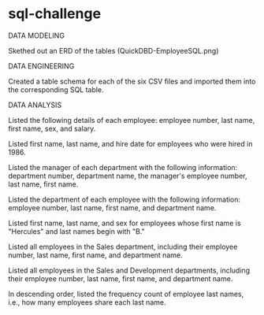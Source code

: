 # sql-challenge

DATA MODELING

Skethed out an ERD of the tables (QuickDBD-EmployeeSQL.png)


DATA ENGINEERING

Created a table schema for each of the six CSV files and imported them into the corresponding SQL table. 


DATA ANALYSIS 

Listed the following details of each employee: employee number, last name, first name, sex, and salary.


Listed first name, last name, and hire date for employees who were hired in 1986.


Listed the manager of each department with the following information: department number, department name, the manager's employee number, last name, first name.


Listed the department of each employee with the following information: employee number, last name, first name, and department name.


Listed first name, last name, and sex for employees whose first name is "Hercules" and last names begin with "B."


Listed all employees in the Sales department, including their employee number, last name, first name, and department name.


Listed all employees in the Sales and Development departments, including their employee number, last name, first name, and department name.


In descending order, listed the frequency count of employee last names, i.e., how many employees share each last name.